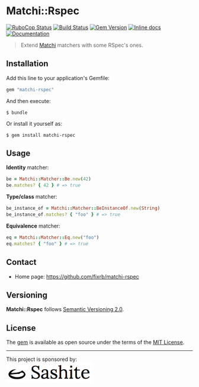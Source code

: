 # Matchi::Rspec

[![RuboCop Status](https://github.com/fixrb/matchi-rspec/workflows/RuboCop/badge.svg)][workflow_rubocop]
[![Build Status](https://api.travis-ci.org/fixrb/matchi-rspec.svg?branch=main)][travis]
[![Gem Version](https://badge.fury.io/rb/matchi-rspec.svg)][gem]
[![Inline docs](https://inch-ci.org/github/fixrb/matchi-rspec.svg?branch=main)][inchpages]
[![Documentation](http://img.shields.io/:yard-docs-38c800.svg)][rubydoc]

> Extend [Matchi](https://github.com/fixrb/matchi) matchers with some RSpec's ones.

## Installation

Add this line to your application's Gemfile:

```ruby
gem "matchi-rspec"
```

And then execute:

    $ bundle

Or install it yourself as:

    $ gem install matchi-rspec

## Usage

**Identity** matcher:

```ruby
be = Matchi::Matcher::Be.new(42)
be.matches? { 42 } # => true
```

**Type/class** matcher:

```ruby
be_instance_of = Matchi::Matcher::BeInstanceOf.new(String)
be_instance_of.matches? { "foo" } # => true
```

**Equivalence** matcher:

```ruby
eq = Matchi::Matcher::Eq.new("foo")
eq.matches? { "foo" } # => true
```

## Contact

* Home page: https://github.com/fixrb/matchi-rspec

## Versioning

__Matchi::Rspec__ follows [Semantic Versioning 2.0](https://semver.org/).

## License

The [gem](https://rubygems.org/gems/matchi-rspec) is available as open source under the terms of the [MIT License](https://opensource.org/licenses/MIT).

***

<p>
  This project is sponsored by:<br />
  <a href="https://sashite.com/"><img
    src="https://github.com/fixrb/matchi-rspec/raw/main/img/sashite.png"
    alt="Sashite" /></a>
</p>

[workflow_rubocop]: https://github.com/fixrb/matchi-rspec/actions?query=workflow%3ARuboCop
[gem]: https://rubygems.org/gems/matchi-rspec
[travis]: https://travis-ci.org/fixrb/matchi-rspec
[inchpages]: https://inch-ci.org/github/fixrb/matchi-rspec
[rubydoc]: https://rubydoc.info/gems/matchi-rspec/frames
